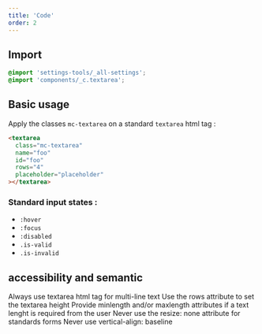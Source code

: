 ```yaml
---
title: 'Code'
order: 2
---
```


## Import

```css
@import 'settings-tools/_all-settings';
@import 'components/_c.textarea';
```

## Basic usage

Apply the classes `mc-textarea` on a standard `textarea` html tag :

```html
<textarea
  class="mc-textarea"
  name="foo"
  id="foo"
  rows="4"
  placeholder="placeholder"
></textarea>
```

<preview path="src/pages/Components/TextArea/previews/TextArea"></preview>

### Standard input states :

- `:hover`
- `:focus`
- `:disabled`
- `.is-valid`
- `.is-invalid`

## accessibility and semantic

<hintitem>
  Always use textarea html tag for multi-line text
</hintitem>
<hintitem>
  Use the rows attribute to set the textarea height
</hintitem>
<hintitem>
  Provide minlength and/or maxlength attributes if a text lenght is required from the user
</hintitem>
<hintitem dont="true">
  Never use the resize: none attribute for standards forms
</hintitem>
<hintitem dont="true">
  Never use vertical-align: baseline
</hintitem>
